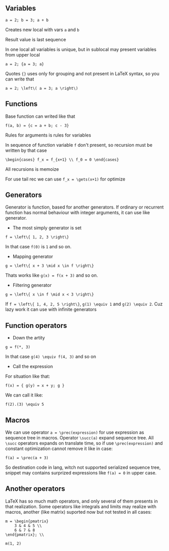 ## Variables

`a = 2; b = 3; a + b`

Creates new local with vars `a` and `b`

Result value is last sequence

In one local all variables is unique, but in sublocal may present variables from upper local

`a = 2; {a = 3; a}`

Quotes `{}` uses only for grouping and not present in LaTeX syntax, so you can write that

`a = 2; \left\( a = 3; a \right\)`

## Functions

Base function can writed like that

`f(a, b) = {c = a + b; c - 3}`

Rules for arguments is rules for variables

In sequence of function variable `f` don't present, so recursion must be written by that case

`\begin{cases} f_x = f_{x+1} \\ f_0 = 0 \end{cases}`

All recursions is memoize

For use tail rec we can use `f_x = \gets(x+1)` for optimize

## Generators

Generator is function, based for another generators. If ordinary or recurrent function has normal behaviour with integer arguments, it can use like generator.

- The most simply generator is set

`f = \left\{ 1, 2, 3 \right\}`

In that case `f(0)` is `1` and so on.

- Mapping generator

`g = \left\{ x + 3 \mid x \in f \right\}`

Thats works like `g(x) = f(x + 3)` and so on.

- Filtering generator

`g = \left\{ x \in f \mid x < 3 \right\}`

If `f = \left\{ 1, 4, 2, 5 \right\}`, `g(1) \equiv 1` and `g(2) \equiv 2`. Cuz lazy work it can use with infinite generators

## Function operators

- Down the artity

`g = f(*, 3)`

In that case `g(4) \equiv f(4, 3)` and so on

- Call the expression

For situation like that:

`f(x) = { g(y) = x + y; g }`

We can call it like:

`f(2).(3) \equiv 5`

## Macros

We can use operator `a = \prec(expression)` for use expression as sequence tree in macros. Operator `\succ(a)` expand sequence tree. All `\succ` operators expands on translate time, so if use `\prec(expression)` and constant optimization cannot remove it like in case:

`f(a) = \prec(a + 3)`

So destination code in lang, witch not supported serialized sequence tree, snippet may contains surprized expressions like `f(a) = 0` in upper case.

## Another operators

LaTeX has so much math operators, and only several of them presents in that realization. Some operators like integrals and limits may realize with macros, another (like matrix) suported now but not tested in all cases:

```
m = \begin{pmatrix}
    3 & 4 & 5 \\
    6 & 7 & 8
\end{pmatrix}; \\

m(1, 2)
```
